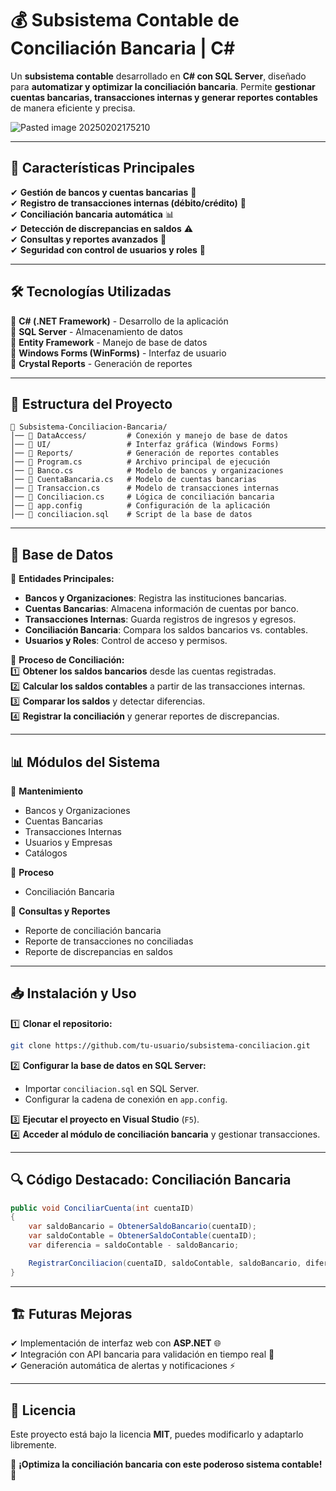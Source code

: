 # 💰 Subsistema Contable de Conciliación Bancaria | C#  

Un **subsistema contable** desarrollado en **C# con SQL Server**, diseñado para **automatizar y optimizar la conciliación bancaria**. Permite **gestionar cuentas bancarias, transacciones internas y generar reportes contables** de manera eficiente y precisa.  

![Pasted image 20250202175210](https://github.com/user-attachments/assets/63a782cc-0d6a-42d1-85c6-fc5552e133f9)


---

## 🚀 Características Principales  
✔ **Gestión de bancos y cuentas bancarias** 🏦  
✔ **Registro de transacciones internas (débito/crédito)** 🔄  
✔ **Conciliación bancaria automática** 📊  
✔ **Detección de discrepancias en saldos** ⚠️  
✔ **Consultas y reportes avanzados** 📑  
✔ **Seguridad con control de usuarios y roles** 🔐  

---

## 🛠️ Tecnologías Utilizadas  
🔹 **C# (.NET Framework)** - Desarrollo de la aplicación  
🔹 **SQL Server** - Almacenamiento de datos  
🔹 **Entity Framework** - Manejo de base de datos  
🔹 **Windows Forms (WinForms)** - Interfaz de usuario  
🔹 **Crystal Reports** - Generación de reportes  

---

## 📂 Estructura del Proyecto  
```
📂 Subsistema-Conciliacion-Bancaria/
│── 📂 DataAccess/         # Conexión y manejo de base de datos  
│── 📂 UI/                 # Interfaz gráfica (Windows Forms)  
│── 📂 Reports/            # Generación de reportes contables  
│── 📜 Program.cs          # Archivo principal de ejecución  
│── 📜 Banco.cs            # Modelo de bancos y organizaciones  
│── 📜 CuentaBancaria.cs   # Modelo de cuentas bancarias  
│── 📜 Transaccion.cs      # Modelo de transacciones internas  
│── 📜 Conciliacion.cs     # Lógica de conciliación bancaria  
│── 📜 app.config          # Configuración de la aplicación  
│── 📜 conciliacion.sql    # Script de la base de datos  
```

---

## 🔢 Base de Datos  
📌 **Entidades Principales:**  
- **Bancos y Organizaciones**: Registra las instituciones bancarias.  
- **Cuentas Bancarias**: Almacena información de cuentas por banco.  
- **Transacciones Internas**: Guarda registros de ingresos y egresos.  
- **Conciliación Bancaria**: Compara los saldos bancarios vs. contables.  
- **Usuarios y Roles**: Control de acceso y permisos.  

📌 **Proceso de Conciliación:**  
1️⃣ **Obtener los saldos bancarios** desde las cuentas registradas.  
2️⃣ **Calcular los saldos contables** a partir de las transacciones internas.  
3️⃣ **Comparar los saldos** y detectar diferencias.  
4️⃣ **Registrar la conciliación** y generar reportes de discrepancias.  

---

## 📊 Módulos del Sistema  
🔹 **Mantenimiento**  
   - Bancos y Organizaciones  
   - Cuentas Bancarias  
   - Transacciones Internas  
   - Usuarios y Empresas  
   - Catálogos  

🔹 **Proceso**  
   - Conciliación Bancaria  

🔹 **Consultas y Reportes**  
   - Reporte de conciliación bancaria  
   - Reporte de transacciones no conciliadas  
   - Reporte de discrepancias en saldos  

---

## 📥 Instalación y Uso  
1️⃣ **Clonar el repositorio:**  
```bash
git clone https://github.com/tu-usuario/subsistema-conciliacion.git
```
2️⃣ **Configurar la base de datos en SQL Server:**  
- Importar `conciliacion.sql` en SQL Server.  
- Configurar la cadena de conexión en `app.config`.  

3️⃣ **Ejecutar el proyecto en Visual Studio** (`F5`).  
4️⃣ **Acceder al módulo de conciliación bancaria** y gestionar transacciones.  

---

## 🔍 Código Destacado: Conciliación Bancaria  
```csharp
public void ConciliarCuenta(int cuentaID)
{
    var saldoBancario = ObtenerSaldoBancario(cuentaID);
    var saldoContable = ObtenerSaldoContable(cuentaID);
    var diferencia = saldoContable - saldoBancario;

    RegistrarConciliacion(cuentaID, saldoContable, saldoBancario, diferencia);
}
```

---

## 🏗️ Futuras Mejoras  
✔ Implementación de interfaz web con **ASP.NET** 🌐  
✔ Integración con API bancaria para validación en tiempo real 🔗  
✔ Generación automática de alertas y notificaciones ⚡  

---

## 📜 Licencia  
Este proyecto está bajo la licencia **MIT**, puedes modificarlo y adaptarlo libremente.  

📌 **¡Optimiza la conciliación bancaria con este poderoso sistema contable!** 🚀 
